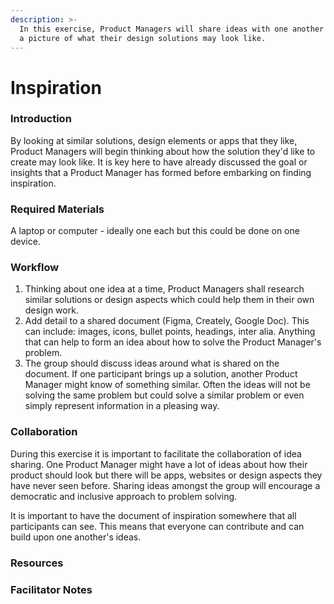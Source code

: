 ```yaml
---
description: >-
  In this exercise, Product Managers will share ideas with one another to build
  a picture of what their design solutions may look like.
---
```


# Inspiration

### Introduction

By looking at similar solutions, design elements or apps that they like, Product Managers will begin thinking about how the solution they'd like to create may look like. It is key here to have already discussed the goal or insights that a Product Manager has formed before embarking on finding inspiration.

### Required Materials

A laptop or computer - ideally one each but this could be done on one device.

### Workflow

1. Thinking about one idea at a time, Product Managers shall research similar solutions or design aspects which could help them in their own design work.
2. Add detail to a shared document \(Figma, Creately, Google Doc\). This can include: images, icons, bullet points, headings, inter alia. Anything that can help to form an idea about how to solve the Product Manager's problem.
3. The group should discuss ideas around what is shared on the document. If one participant brings up a solution, another Product Manager might know of something similar. Often the ideas will not be solving the same problem but could solve a similar problem or even simply represent information in a pleasing way.

### Collaboration

During this exercise it is important to facilitate the collaboration of idea sharing. One Product Manager might have a lot of ideas about how their product should look but there will be apps, websites or design aspects they have never seen before. Sharing ideas amongst the group will encourage a democratic and inclusive approach to problem solving.

It is important to have the document of inspiration somewhere that all participants can see. This means that everyone can contribute and can build upon one another's ideas.

### Resources

### Facilitator Notes
